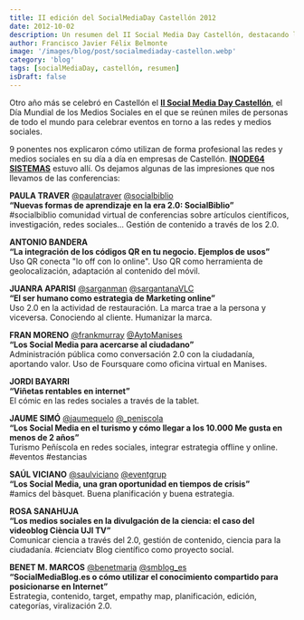 ```yaml
---
title: II edición del SocialMediaDay Castellón 2012
date: 2012-10-02
description: Un resumen del II Social Media Day Castellón, destacando las ponencias, estrategias y experiencias compartidas sobre el uso profesional de las redes sociales.
author: Francisco Javier Félix Belmonte
image: '/images/blog/post/socialmediaday-castellon.webp'
category: 'blog'
tags: [socialMediaDay, castellón, resumen]
isDraft: false
---
```


Otro año más se celebró en Castellón el [**II Social Media Day Castellón**](http://www.socialmediaday.es/), el Día Mundial de los Medios Sociales en el que se reúnen miles de personas de todo el mundo para celebrar eventos en torno a las redes y medios sociales.

9 ponentes nos explicaron cómo utilizan de forma profesional las redes y medios sociales en su día a día en empresas de Castellón. [**INODE64 SISTEMAS**](http://www.inode64.com/) estuvo allí. Os dejamos algunas de las impresiones que nos llevamos de las conferencias:

**PAULA TRAVER** [@paulatraver](http://twitter.com/paulatraver) [@socialbiblio](http://twitter.com/socialbiblio)  
**“Nuevas formas de aprendizaje en la era 2.0: SocialBiblio”**  
#socialbiblio comunidad virtual de conferencias sobre artículos científicos, investigación, redes sociales... Gestión de contenido a través de los 2.0.

**ANTONIO BANDERA**  
**“La integración de los códigos QR en tu negocio. Ejemplos de usos”**  
Uso QR conecta "lo off con lo online". Uso QR como herramienta de geolocalización, adaptación al contenido del móvil.

**JUANRA APARISI** [@sarganman](http://twitter.com/sarganman) [@sargantanaVLC](http://twitter.com/sargantanaVLC)  
**“El ser humano como estrategia de Marketing online”**  
Uso 2.0 en la actividad de restauración. La marca trae a la persona y viceversa. Conociendo al cliente. Humanizar la marca.

**FRAN MORENO** [@frankmurray](http://twitter.com/frankmurray) [@AytoManises](http://twitter.com/AytoManises)  
**“Los Social Media para acercarse al ciudadano”**  
Administración pública como conversación 2.0 con la ciudadanía, aportando valor. Uso de Foursquare como oficina virtual en Manises.

**JORDI BAYARRI**  
**“Viñetas rentables en internet”**  
El cómic en las redes sociales a través de la tablet.

**JAUME SIMÓ** [@jaumequelo](http://twitter.com/jaumequelo) [@_peniscola](http://twitter.com/_peniscola)  
**“Los Social Media en el turismo y cómo llegar a los 10.000 Me gusta en menos de 2 años”**  
Turismo Peñíscola en redes sociales, integrar estrategia offline y online. #eventos #estancias

**SAÚL VICIANO** [@saulviciano](http://twitter.com/saulviciano) [@eventgrup](http://twitter.com/eventgrup)  
**“Los Social Media, una gran oportunidad en tiempos de crisis”**  
#amics del bàsquet. Buena planificación y buena estrategia.

**ROSA SANAHUJA**  
**“Los medios sociales en la divulgación de la ciencia: el caso del videoblog Ciència UJI TV”**  
Comunicar ciencia a través del 2.0, gestión de contenido, ciencia para la ciudadanía. #cienciatv Blog científico como proyecto social.

**BENET M. MARCOS** [@benetmaria](http://twitter.com/benetmaria) [@smblog_es](http://twitter.com/smblog_es)  
**“SocialMediaBlog.es o cómo utilizar el conocimiento compartido para posicionarse en Internet”**  
Estrategia, contenido, target, empathy map, planificación, edición, categorías, viralización 2.0.
